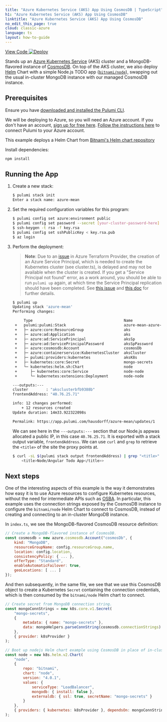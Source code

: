 ```yaml
---
title: "Azure Kubernetes Service (AKS) App Using CosmosDB | TypeScript"
h1: "Azure Kubernetes Service (AKS) App Using CosmosDB"
linktitle: "Azure Kubernetes Service (AKS) App Using CosmosDB"
no_edit_this_page: true
cloud: classic-azure
language: ts
layout: how-to-guide
---
```


<!-- WARNING: this page was generated by a tool. Do not edit it by hand. -->
<!-- To change it, please see https://github.com/pulumi/docs/tree/master/tools/mktutorial. -->

<p class="mb-4 flex">
    <a class="flex flex-wrap items-center rounded text-xs text-white bg-blue-600 border-2 border-blue-600 px-2 mr-2 whitespace-no-wrap hover:text-white" style="height: 32px" href="https://github.com/pulumi/examples/tree/master/classic-azure-ts-aks-mean" target="_blank">
        <span><i class="fab fa-github pr-2"></i> View Code</span>
    </a>
    <a href="https://app.pulumi.com/new?template=https://github.com/pulumi/examples/tree/master/classic-azure-ts-aks-mean" target="_blank">
        <img src="https://get.pulumi.com/new/button.svg" alt="Deploy">
    </a>
</p>


Stands up an [Azure Kubernetes Service][aks] (AKS) cluster and a MongoDB-flavored instance of
[CosmosDB][cosmos]. On top of the AKS cluster, we also deploy [Helm][helm] Chart with a simple
Node.js TODO app ([`bitnami/node`][sample-mean]), swapping out the usual in-cluster MongoDB instance
with our managed CosmosDB instance.

## Prerequisites

Ensure you have [downloaded and installed the Pulumi CLI](https://www.pulumi.com/docs/get-started/install/).

We will be deploying to Azure, so you will need an Azure account. If you don't have an account,
[sign up for free here](https://azure.microsoft.com/en-us/free/). [Follow the instructions
here](https://www.pulumi.com/docs/intro/cloud-providers/azure/setup/) to connect Pulumi to your Azure account.

This example deploys a Helm Chart from [Bitnami's Helm chart repository](https://github.com/bitnami/charts)

Install dependencies:

```sh
npm install
```

## Running the App

1. Create a new stack:

    ```sh
    $ pulumi stack init
    Enter a stack name: azure-mean
    ```

1. Set the required configuration variables for this program:

    ```bash
    $ pulumi config set azure:environment public
    $ pulumi config set password --secret [your-cluster-password-here]
    $ ssh-keygen -t rsa -f key.rsa
    $ pulumi config set sshPublicKey < key.rsa.pub
    $ az login
    ```

1. Perform the deployment:

    > **Note**: Due to an [issue](https://github.com/terraform-providers/terraform-provider-azuread/issues/156) in Azure Terraform Provider, the
    > creation of an Azure Service Principal, which is needed to create the Kubernetes cluster (see cluster.ts), is delayed and may not
    > be available when the cluster is created.  If you get a "Service Principal not found" error, as a work around, you should be able to run `pulumi up`
    > again, at which time the Service Principal replication should have been completed. See [this issue](https://github.com/Azure/AKS/issues/1206) and
    > [this doc](https://docs.microsoft.com/en-us/azure/aks/troubleshooting#im-receiving-errors-that-my-service-principal-was-not-found-when-i-try-to-create-a-new-cluster-without-passing-in-an-existing-one)
    > for further details.

    ```sh
    $ pulumi up
    Updating stack 'azure-mean'
    Performing changes:

         Type                                         Name                   Status      Info
     +   pulumi:pulumi:Stack                          azure-mean-azure-mean  created     1 warning
     +   ├─ azure:core:ResourceGroup                  aks                    created
     +   ├─ azure:ad:Application                      aks                    created
     +   ├─ azure:ad:ServicePrincipal                 aksSp                  created
     +   ├─ azure:ad:ServicePrincipalPassword         aksSpPassword          created
     +   ├─ azure:cosmosdb:Account                    cosmosDb               created
     +   ├─ azure:containerservice:KubernetesCluster  aksCluster             created
     +   ├─ pulumi:providers:kubernetes               aksK8s                 created
     +   ├─ kubernetes:core:Secret                    mongo-secrets          created
     +   └─ kubernetes:helm.sh:Chart                  node                   created
     +      ├─ kubernetes:core:Service                node-node              created
     +      └─ kubernetes:extensions:Deployment       node-node              created

    ---outputs:---
    cluster        : "aksclusterbfb9388b"
    frontendAddress: "40.76.25.71"

    info: 12 changes performed:
        + 12 resources created
    Update duration: 14m33.922322098s

    Permalink: https://app.pulumi.com/hausdorff/azure-mean/updates/1
    ```

    We can see here in the `---outputs:---` section that our Node.js appwas allocated a public IP,
    in this case `40.76.25.71`. It is exported with a stack output variable, `frontendAddress`. We
    can use `curl` and `grep` to retrieve the `<title>` of the site the proxy points at.

    ```sh
    $ curl -sL $(pulumi stack output frontendAddress) | grep "<title>"
        <title>Node/Angular Todo App</title>>
    ```

## Next steps

One of the interesting aspects of this example is the way it demonstrates how easy it is to use
Azure resources to configure Kubernetes resources, without the need for intermediate APIs such as
[OSBA](https://osba.sh/). In particular, this example uses the connection strings exposed by the
CosmosDB instance to configure the `bitnami/node` Helm Chart to connect to CosmosDB, instead of
creating and connecting to an in-cluster MongoDB instance.

In `index.ts`, we see the MongoDB-flavored CosmosDB resource definition:

```javascript
// Create a MongoDB-flavored instance of CosmosDB.
const cosmosdb = new azure.cosmosdb.Account("cosmosDb", {
    kind: "MongoDB",
    resourceGroupName: config.resourceGroup.name,
    location: config.location,
    consistencyPolicy: { ... },
    offerType: "Standard",
    enableAutomaticFailover: true,
    geoLocations: [ ... ]
});
```

And then subsequently, in the same file, we see that we use this CosmosDB object to create a
Kubernetes `Secret` containing the connection credentials, which is then consumed by the
`bitnami/node` Helm chart to connect.

```javascript
// Create secret from MongoDB connection string.
const mongoConnStrings = new k8s.core.v1.Secret(
    "mongo-secrets",
    {
        metadata: { name: "mongo-secrets" },
        data: mongoHelpers.parseConnString(cosmosdb.connectionStrings)
    },
    { provider: k8sProvider }
);

// Boot up nodejs Helm chart example using CosmosDB in place of in-cluster MongoDB.
const node = new k8s.helm.v2.Chart(
    "node",
    {
        repo: "bitnami",
        chart: "node",
        version: "4.0.1",
        values: {
            serviceType: "LoadBalancer",
            mongodb: { install: false },
            externaldb: { ssl: true, secretName: "mongo-secrets" }
        }
    },
    { providers: { kubernetes: k8sProvider }, dependsOn: mongoConnStrings }
);
```

[sample-mean]: https://github.com/bitnami/sample-mean
[aks]: https://azure.microsoft.com/en-us/services/kubernetes-service/
[cosmos]: https://azure.microsoft.com/en-us/services/cosmos-db/
[helm]: https://www.helm.sh/

